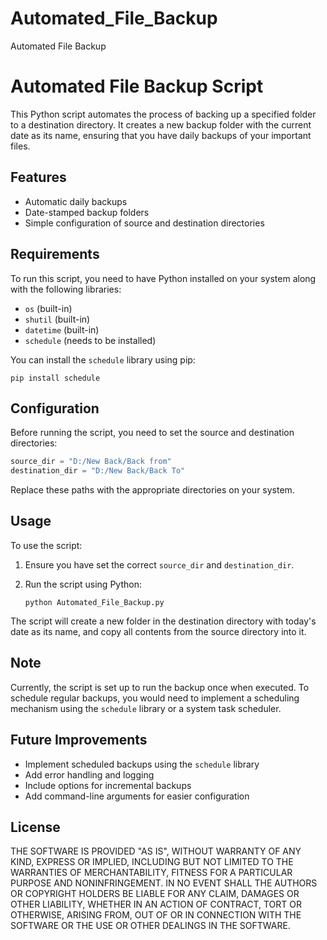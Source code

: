 # Automated_File_Backup
Automated File Backup
# Automated File Backup Script

This Python script automates the process of backing up a specified folder to a destination directory. It creates a new backup folder with the current date as its name, ensuring that you have daily backups of your important files.

## Features

- Automatic daily backups
- Date-stamped backup folders
- Simple configuration of source and destination directories

## Requirements

To run this script, you need to have Python installed on your system along with the following libraries:
- `os` (built-in)
- `shutil` (built-in)
- `datetime` (built-in)
- `schedule` (needs to be installed)

You can install the `schedule` library using pip:

```
pip install schedule
```

## Configuration

Before running the script, you need to set the source and destination directories:

```python
source_dir = "D:/New Back/Back from"
destination_dir = "D:/New Back/Back To"
```

Replace these paths with the appropriate directories on your system.

## Usage

To use the script:

1. Ensure you have set the correct `source_dir` and `destination_dir`.
2. Run the script using Python:

   ```
   python Automated_File_Backup.py
   ```

The script will create a new folder in the destination directory with today's date as its name, and copy all contents from the source directory into it.

## Note

Currently, the script is set up to run the backup once when executed. To schedule regular backups, you would need to implement a scheduling mechanism using the `schedule` library or a system task scheduler.

## Future Improvements

- Implement scheduled backups using the `schedule` library
- Add error handling and logging
- Include options for incremental backups
- Add command-line arguments for easier configuration

## License

THE SOFTWARE IS PROVIDED "AS IS", WITHOUT WARRANTY OF ANY KIND, EXPRESS OR
IMPLIED, INCLUDING BUT NOT LIMITED TO THE WARRANTIES OF MERCHANTABILITY,
FITNESS FOR A PARTICULAR PURPOSE AND NONINFRINGEMENT. IN NO EVENT SHALL THE
AUTHORS OR COPYRIGHT HOLDERS BE LIABLE FOR ANY CLAIM, DAMAGES OR OTHER
LIABILITY, WHETHER IN AN ACTION OF CONTRACT, TORT OR OTHERWISE, ARISING FROM,
OUT OF OR IN CONNECTION WITH THE SOFTWARE OR THE USE OR OTHER DEALINGS IN THE
SOFTWARE.
